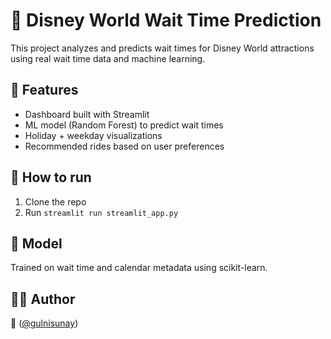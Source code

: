 # 🎢 Disney World Wait Time Prediction

This project analyzes and predicts wait times for Disney World attractions using real wait time data and machine learning.

## 🚀 Features
- Dashboard built with Streamlit
- ML model (Random Forest) to predict wait times
- Holiday + weekday visualizations
- Recommended rides based on user preferences

## 📂 How to run
1. Clone the repo
2. Run `streamlit run streamlit_app.py`

## 🧠 Model
Trained on wait time and calendar metadata using scikit-learn.

## 👩‍💻 Author
🌟 ([@gulnisunay](https://github.com/gulnisunay))